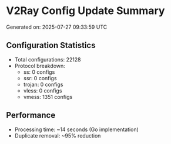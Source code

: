 # V2Ray Config Update Summary
Generated on: 2025-07-27 09:33:59 UTC

## Configuration Statistics
- Total configurations: 22128
- Protocol breakdown:
  - ss: 0 configs
  - ssr: 0 configs
  - trojan: 0 configs
  - vless: 0 configs
  - vmess: 1351 configs

## Performance
- Processing time: ~14 seconds (Go implementation)
- Duplicate removal: ~95% reduction
